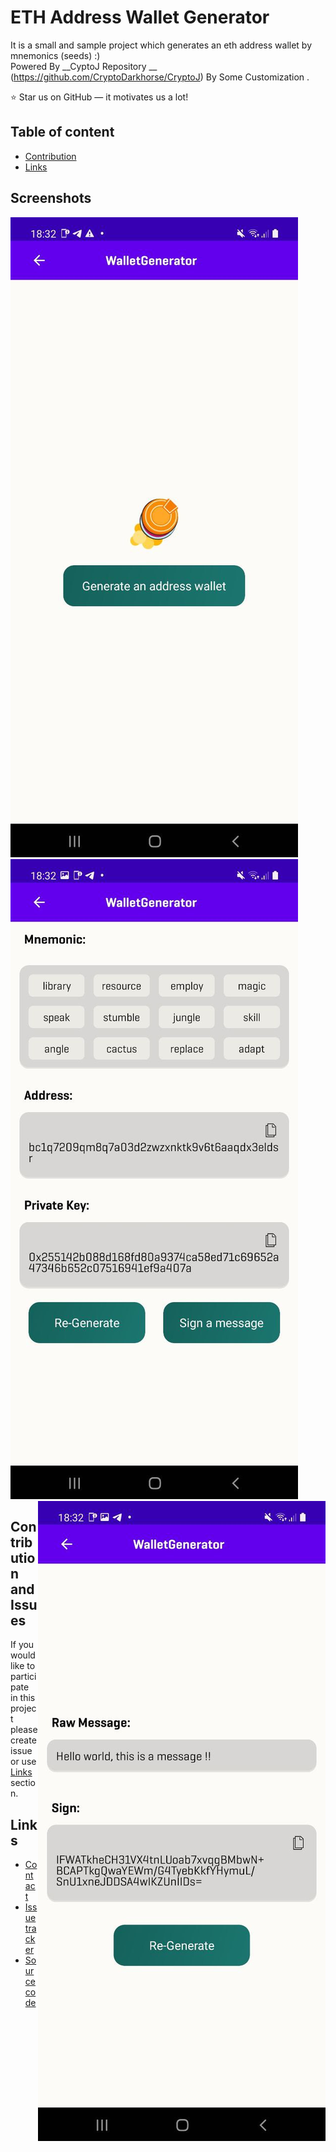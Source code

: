 # ETH Address Wallet Generator

It is a small and sample project which generates an eth address wallet by mnemonics (seeds) :) <br />
Powered By __CyptoJ Repository __ (https://github.com/CryptoDarkhorse/CryptoJ) By Some Customization  . <br />

:star: Star us on GitHub — it motivates us a lot!

## Table of content

- [Contribution](#contribution-and-issues)
- [Links](#links)


## Screenshots 

<img src="https://github.com/soheil-mohammadi/AddressWalletGenerator/blob/main/IMAGE%202023-08-19%2017:42:32.jpg" alt="Eth Wallet Generator Screenshot"  />

<img src="https://github.com/soheil-mohammadi/AddressWalletGenerator/blob/main/IMAGE%202023-08-19%2017:42:34.jpg" alt="Eth Wallet Generator Screenshot" />

<img src="https://github.com/soheil-mohammadi/AddressWalletGenerator/blob/main/IMAGE%202023-08-19%2017:42:35.jpg" alt="Eth Wallet Generator Screenshot"  align="right" />


## Contribution and Issues

If you would like to participate in this project please create issue or use [Links](#links) section.


## Links

* [Contact](https://www.linkedin.com/in/soheil-mohammadi-16412a167)
* [Issue tracker](https://github.com/soheil-mohammadi/AddressWalletGenerator/issues)
* [Source code](https://github.com/soheil-mohammadi/AddressWalletGenerator)